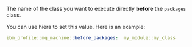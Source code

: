 The name of the class you want to execute directly **before** the `packages` class.

You can use hiera to set this value. Here is an example:

```yaml
ibm_profile::mq_machine::before_packages:  my_module::my_class
```
